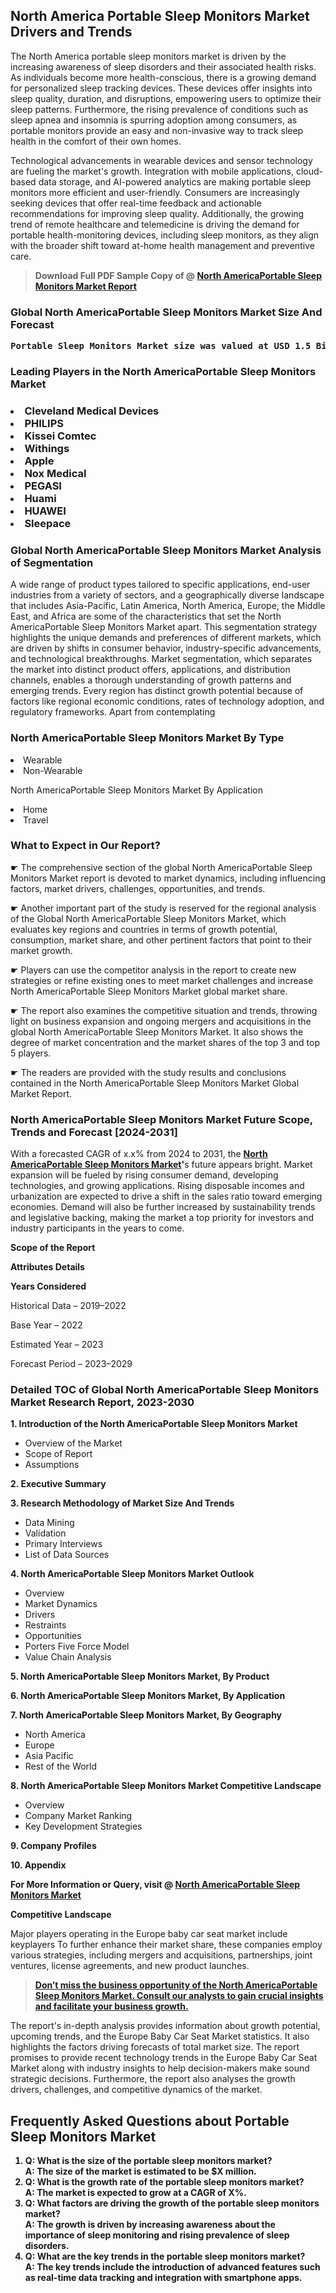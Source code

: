 <p><h2>North America Portable Sleep Monitors Market Drivers and Trends</h2><p>The North America portable sleep monitors market is driven by the increasing awareness of sleep disorders and their associated health risks. As individuals become more health-conscious, there is a growing demand for personalized sleep tracking devices. These devices offer insights into sleep quality, duration, and disruptions, empowering users to optimize their sleep patterns. Furthermore, the rising prevalence of conditions such as sleep apnea and insomnia is spurring adoption among consumers, as portable monitors provide an easy and non-invasive way to track sleep health in the comfort of their own homes.</p><p>Technological advancements in wearable devices and sensor technology are fueling the market's growth. Integration with mobile applications, cloud-based data storage, and AI-powered analytics are making portable sleep monitors more efficient and user-friendly. Consumers are increasingly seeking devices that offer real-time feedback and actionable recommendations for improving sleep quality. Additionally, the growing trend of remote healthcare and telemedicine is driving the demand for portable health-monitoring devices, including sleep monitors, as they align with the broader shift toward at-home health management and preventive care.</p></p><blockquote id="" class=""><strong>Download Full PDF Sample Copy of @&nbsp;<a href="https://www.verifiedmarketreports.com/download-sample/?rid=351506&utm_source=GitHub-Jan&utm_medium=281" target="_blank">North AmericaPortable Sleep Monitors Market Report</a>&nbsp;&nbsp;</strong></blockquote><h3 id="" class=""><strong>Global&nbsp;North AmericaPortable Sleep Monitors Market Size And Forecast</strong></h3><pre class="reader-text-block__code-block"><strong>Portable Sleep Monitors Market size was valued at USD 1.5 Billion in 2022 and is projected to reach USD 4.0 Billion by 2030, growing at a CAGR of 12.8% from 2024 to 2030.</strong></pre><h3 id="" class="">Leading Players in the&nbsp;North AmericaPortable Sleep Monitors Market</h3><h3 class=""></Li><Li>Cleveland Medical Devices</Li><Li> PHILIPS</Li><Li> Kissei Comtec</Li><Li> Withings</Li><Li> Apple</Li><Li> Nox Medical</Li><Li> PEGASI</Li><Li> Huami</Li><Li> HUAWEI</Li><Li> Sleepace</h3><h3 id="" class="">Global&nbsp;North AmericaPortable Sleep Monitors Market Analysis of Segmentation</h3><p id="" class="">A wide range of product types tailored to specific applications, end-user industries from a variety of sectors, and a geographically diverse landscape that includes Asia-Pacific, Latin America, North America, Europe, the Middle East, and Africa are some of the characteristics that set the North AmericaPortable Sleep Monitors Market apart. This segmentation strategy highlights the unique demands and preferences of different markets, which are driven by shifts in consumer behavior, industry-specific advancements, and technological breakthroughs. Market segmentation, which separates the market into distinct product offers, applications, and distribution channels, enables a thorough understanding of growth patterns and emerging trends. Every region has distinct growth potential because of factors like regional economic conditions, rates of technology adoption, and regulatory frameworks. Apart from contemplating</p><h3 id="" class="">North AmericaPortable Sleep Monitors Market&nbsp;By Type</h3><p></Li><Li>Wearable</Li><Li> Non-Wearable</p><div class="" data-test-id=""><p>North AmericaPortable Sleep Monitors Market&nbsp;By Application</p></div><p class=""></Li><Li>Home</Li><Li> Travel</p><div class="" data-test-id=""><h3><span class="">What to Expect in Our Report?</span></h3></div><div class="" data-test-id=""><p><span class="">☛ The comprehensive section of the global North AmericaPortable Sleep Monitors Market report is devoted to market dynamics, including influencing factors, market drivers, challenges, opportunities, and trends.</span></p></div><div class="" data-test-id=""><p><span class="">☛ Another important part of the study is reserved for the regional analysis of the Global North AmericaPortable Sleep Monitors Market, which evaluates key regions and countries in terms of growth potential, consumption, market share, and other pertinent factors that point to their market growth.</span></p></div><div class="" data-test-id=""><p><span class="">☛ Players can use the competitor analysis in the report to create new strategies or refine existing ones to meet market challenges and increase North AmericaPortable Sleep Monitors Market global market share.</span></p></div><div class="" data-test-id=""><p><span class="">☛ The report also examines the competitive situation and trends, throwing light on business expansion and ongoing mergers and acquisitions in the global North AmericaPortable Sleep Monitors Market. It also shows the degree of market concentration and the market shares of the top 3 and top 5 players.</span></p></div><div class="" data-test-id=""><p><span class="">☛ The readers are provided with the study results and conclusions contained in the North AmericaPortable Sleep Monitors Market Global Market Report.</span></p></div><div class="" data-test-id=""><h3><span class="">North AmericaPortable Sleep Monitors Market Future Scope, Trends and Forecast [2024-2031]</span></h3></div><div class="" data-test-id=""><p><span class="">With a forecasted CAGR of x.x% from 2024 to 2031, the <strong><a href="https://www.verifiedmarketreports.com/download-sample/?rid=351506&utm_source=GitHub-Jan&utm_medium=281" target="_blank">North AmericaPortable Sleep Monitors Market</a>'</strong>s future appears bright. Market expansion will be fueled by rising consumer demand, developing technologies, and growing applications. Rising disposable incomes and urbanization are expected to drive a shift in the sales ratio toward emerging economies. Demand will also be further increased by sustainability trends and legislative backing, making the market a top priority for investors and industry participants in the years to come.</span></p><p id="ember66" class="ember-view reader-text-block__paragraph"><strong>Scope of the Report</strong></p><p id="ember67" class="ember-view reader-text-block__paragraph"><strong>Attributes Details</strong></p><p id="ember68" class="ember-view reader-text-block__paragraph"><strong>Years Considered</strong></p><p id="ember69" class="ember-view reader-text-block__paragraph">Historical Data &ndash; 2019&ndash;2022</p><p id="ember70" class="ember-view reader-text-block__paragraph">Base Year &ndash; 2022</p><p id="ember71" class="ember-view reader-text-block__paragraph">Estimated Year &ndash; 2023</p><p id="ember72" class="ember-view reader-text-block__paragraph">Forecast Period &ndash; 2023&ndash;2029</p></div><h3 id="" class="">Detailed TOC of Global North AmericaPortable Sleep Monitors Market Research Report, 2023-2030</h3><p id="" class=""><strong>1. Introduction of the North AmericaPortable Sleep Monitors Market</strong></p><ul><li>Overview of the Market</li><li>Scope of Report</li><li>Assumptions</li></ul><p id="" class=""><strong>2. Executive Summary</strong></p><p id="" class=""><strong>3. Research Methodology of Market Size And Trends</strong></p><ul><li>Data Mining</li><li>Validation</li><li>Primary Interviews</li><li>List of Data Sources</li></ul><p id="" class=""><strong>4. North AmericaPortable Sleep Monitors Market Outlook</strong></p><ul><li>Overview</li><li>Market Dynamics</li><li>Drivers</li><li>Restraints</li><li>Opportunities</li><li>Porters Five Force Model</li><li>Value Chain Analysis</li></ul><p id="" class=""><strong>5. North AmericaPortable Sleep Monitors Market, By Product</strong></p><p id="" class=""><strong>6. North AmericaPortable Sleep Monitors Market, By Application</strong></p><p id="" class=""><strong>7. North AmericaPortable Sleep Monitors Market, By Geography</strong></p><ul><li>North America</li><li>Europe</li><li>Asia Pacific</li><li>Rest of the World</li></ul><p id="" class=""><strong>8. North AmericaPortable Sleep Monitors Market Competitive Landscape</strong></p><ul><li>Overview</li><li>Company Market Ranking</li><li>Key Development Strategies</li></ul><p id="" class=""><strong>9. Company Profiles</strong></p><p id="" class=""><strong>10. Appendix</strong></p><p><strong>For More Information or Query, visit&nbsp;@ <a href="https://www.verifiedmarketreports.com/product/portable-sleep-monitors-market/" target="_blank">North AmericaPortable Sleep Monitors Market</a></strong></p><p id="ember61" class="ember-view reader-text-block__paragraph"><strong>Competitive Landscape</strong></p><p id="ember62" class="ember-view reader-text-block__paragraph">Major players operating in the Europe baby car seat market include keyplayers To further enhance their market share, these companies employ various strategies, including mergers and acquisitions, partnerships, joint ventures, license agreements, and new product launches.</p><blockquote id="ember63" class="ember-view reader-text-block__blockquote"><strong><a href="https://www.verifiedmarketreports.com/download-sample/?rid=351506&utm_source=GitHub-Jan&utm_medium=281" target="_blank">Don&rsquo;t miss the business opportunity of the North AmericaPortable Sleep Monitors Market. Consult our analysts to gain crucial insights and facilitate your business growth.</a></strong></blockquote><p id="ember64" class="ember-view reader-text-block__paragraph">The report's in-depth analysis provides information about growth potential, upcoming trends, and the Europe Baby Car Seat Market statistics. It also highlights the factors driving forecasts of total market size. The report promises to provide recent technology trends in the Europe Baby Car Seat Market along with industry insights to help decision-makers make sound strategic decisions. Furthermore, the report also analyses the growth drivers, challenges, and competitive dynamics of the market.</p><p class="ember-view reader-text-block__paragraph"><strong> <h2>Frequently Asked Questions about Portable Sleep Monitors Market</h2> <ol> <li>Q: What is the size of the portable sleep monitors market?<br>A: The size of the market is estimated to be $X million.</li> <li>Q: What is the growth rate of the portable sleep monitors market?<br>A: The market is expected to grow at a CAGR of X%.</li> <li>Q: What factors are driving the growth of the portable sleep monitors market?<br>A: The growth is driven by increasing awareness about the importance of sleep monitoring and rising prevalence of sleep disorders.</li> <li>Q: What are the key trends in the portable sleep monitors market?<br>A: The key trends include the introduction of advanced features such as real-time data tracking and integration with smartphone apps.</li> <!-- and so on for the rest of the FAQs --> </ol></body></html></strong></p>
